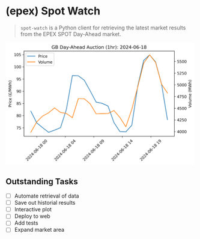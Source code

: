 # (epex) Spot Watch
> `spot-watch` is a Python client for retrieving the latest market results from the EPEX SPOT Day-Ahead market.

![results](./docs/day_ahead_auction.png)

## Outstanding Tasks
- [ ] Automate retrieval of data
- [ ] Save out historial results
- [ ] Interactive plot
- [ ] Deploy to web
- [ ] Add tests
- [ ] Expand market area